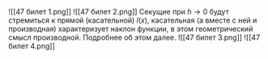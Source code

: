  ![[47 билет 1.png]]
![[47 билет 2.png]]
Секущие при $h \to 0$ будут стремиться к прямой (касательной) $l(x)$, касательная (а вместе с ней и производная) характеризует наклон функции, в этом геометрический смысл производной. Подробнее об этом далее.
![[47 билет 3.png]]
![[47 билет 4.png]]